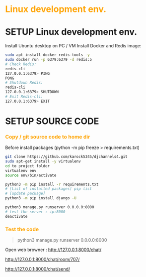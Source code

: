 # <span style="color:orange;">**Linux development env.**</span>

# SETUP Linux development env.
Install Ubuntu desktop on PC / VM
Install Docker and Redis image: 
```bash
sudo apt install docker redis-tools -y
sudo docker run -p 6379:6379 -d redis:5
# Check Redis:
redis-cli
127.0.0.1:6379> PING
PONG
# Shutdown Redis:
redis-cli
127.0.0.1:6379> SHUTDOWN 
# Exit Redis-cli:
127.0.0.1:6379> EXIT 
```


# SETUP SOURCE CODE
### <span style="color:orange;">**Copy / git source code to home dir**</span>

Before install packages (python -m pip freeze > requirements.txt) 

```bash
git clone https://github.com/karock5345/djchannels4.git
sudo apt-get install -y virtualenv
cd to project folder
virtualenv env
source env/bin/activate
```


```bash
python3 -m pip install -r requirements.txt
# [List of installed packages] pip list
# [update package] 
python3 -m pip install django -U

python3 manage.py runserver 0.0.0.0:8000
# test the server : ip:8000
deactivate
```

### <span style="color:orange;">**Test the code**</span>

>python3 manage.py runserver 0.0.0.0:8000

Open web browner : http://127.0.0.1:8000/chat/

http://127.0.0.1:8000/chat/room/707/

http://127.0.0.1:8000/chat/send/